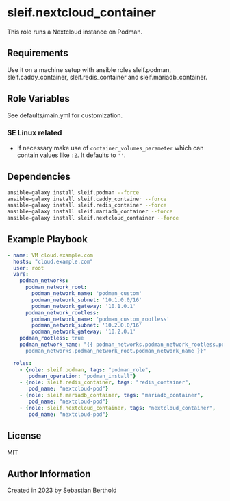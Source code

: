 # sleif.nextcloud_container

This role runs a Nextcloud instance on Podman.

## Requirements

Use it on a machine setup with ansible roles sleif.podman, sleif.caddy_container, sleif.redis_container and sleif.mariadb_container.

## Role Variables

See defaults/main.yml for customization.

### SE Linux related

- If necessary make use of `container_volumes_parameter` which can contain values like `:Z`. It defaults to `''`.

## Dependencies

```sh
ansible-galaxy install sleif.podman --force
ansible-galaxy install sleif.caddy_container --force
ansible-galaxy install sleif.redis_container --force
ansible-galaxy install sleif.mariadb_container --force
ansible-galaxy install sleif.nextcloud_container --force
```

## Example Playbook

```yml
- name: VM cloud.example.com
  hosts: "cloud.example.com"
  user: root
  vars:
    podman_networks:
      podman_network_root:
        podman_network_name: 'podman_custom'
        podman_network_subnet: '10.1.0.0/16'
        podman_network_gateway: '10.1.0.1'
      podman_network_rootless:
        podman_network_name: 'podman_custom_rootless'
        podman_network_subnet: '10.2.0.0/16'
        podman_network_gateway: '10.2.0.1'
    podman_rootless: true
    podman_network_name: "{{ podman_networks.podman_network_rootless.podman_network_name if podman_rootless | bool else
      podman_networks.podman_network_root.podman_network_name }}"

  roles:
    - {role: sleif.podman, tags: "podman_role",
       podman_operation: "podman_install"}
    - {role: sleif.redis_container, tags: "redis_container",
       pod_name: "nextcloud-pod"}
    - {role: sleif.mariadb_container, tags: "mariadb_container",
       pod_name: "nextcloud-pod"}
    - {role: sleif.nextcloud_container, tags: "nextcloud_container",
       pod_name: "nextcloud-pod"}
```

## License

MIT

## Author Information

Created in 2023 by Sebastian Berthold
